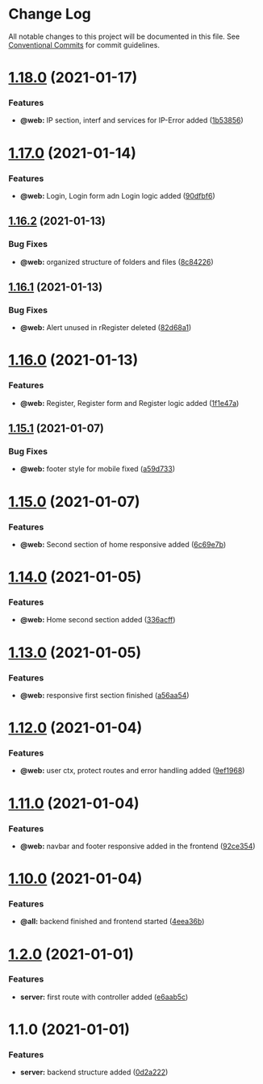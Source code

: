 # Change Log

All notable changes to this project will be documented in this file.
See [Conventional Commits](https://conventionalcommits.org) for commit guidelines.

# [1.18.0](https://github.com/lucabecci/OnaSystem/compare/v1.17.0...v1.18.0) (2021-01-17)


### Features

* **@web:** IP section, interf and services for IP-Error added ([1b53856](https://github.com/lucabecci/OnaSystem/commit/1b53856ad7cb9addca751c292d1c197615beaa62))





# [1.17.0](https://github.com/lucabecci/OnaSystem/compare/v1.16.2...v1.17.0) (2021-01-14)


### Features

* **@web:** Login, Login form adn Login logic added ([90dfbf6](https://github.com/lucabecci/OnaSystem/commit/90dfbf634681a2fd11227ebb2a8fdcd04e190c57))





## [1.16.2](https://github.com/lucabecci/OnaSystem/compare/v1.16.1...v1.16.2) (2021-01-13)


### Bug Fixes

* **@web:** organized structure of folders and files ([8c84226](https://github.com/lucabecci/OnaSystem/commit/8c84226a49f861d2e1e0ab0242fa2717e996d6f5))





## [1.16.1](https://github.com/lucabecci/OnaSystem/compare/v1.16.0...v1.16.1) (2021-01-13)


### Bug Fixes

* **@web:** Alert unused in rRegister deleted ([82d68a1](https://github.com/lucabecci/OnaSystem/commit/82d68a1a962e30d4219598e25885ddc60a4efbae))





# [1.16.0](https://github.com/lucabecci/OnaSystem/compare/v1.15.1...v1.16.0) (2021-01-13)


### Features

* **@web:** Register,  Register form  and Register logic added ([1f1e47a](https://github.com/lucabecci/OnaSystem/commit/1f1e47a099d9be33103c1b7994c0077d2e25628d))





## [1.15.1](https://github.com/lucabecci/OnaSystem/compare/v1.15.0...v1.15.1) (2021-01-07)


### Bug Fixes

* **@web:** footer style for mobile fixed ([a59d733](https://github.com/lucabecci/OnaSystem/commit/a59d733c59361266a32f14582c9071c8099cb9e4))





# [1.15.0](https://github.com/lucabecci/OnaSystem/compare/v1.14.0...v1.15.0) (2021-01-07)


### Features

* **@web:** Second section of home responsive added ([6c69e7b](https://github.com/lucabecci/OnaSystem/commit/6c69e7bb9fd1e9d4c093d61cece83c01bb19f918))





# [1.14.0](https://github.com/lucabecci/OnaSystem/compare/v1.13.0...v1.14.0) (2021-01-05)


### Features

* **@web:** Home second section added ([336acff](https://github.com/lucabecci/OnaSystem/commit/336acffa175c326ca4a550ea96b5eaef23edc51b))





# [1.13.0](https://github.com/lucabecci/OnaSystem/compare/v1.12.0...v1.13.0) (2021-01-05)


### Features

* **@web:** responsive first section finished ([a56aa54](https://github.com/lucabecci/OnaSystem/commit/a56aa5446d2569b3c8747ee2c2ebafabb15d6424))





# [1.12.0](https://github.com/lucabecci/OnaSystem/compare/v1.11.0...v1.12.0) (2021-01-04)


### Features

* **@web:** user ctx, protect routes and error handling added ([9ef1968](https://github.com/lucabecci/OnaSystem/commit/9ef196842a0a9f7c027e0f2008a0c8fc7e93073d))





# [1.11.0](https://github.com/lucabecci/OnaSystem/compare/v1.10.0...v1.11.0) (2021-01-04)


### Features

* **@web:** navbar and footer responsive added in the frontend ([92ce354](https://github.com/lucabecci/OnaSystem/commit/92ce354b5068cd88314bea8d02bf9d96b4174f18))





# [1.10.0](https://github.com/lucabecci/OnaSystem/compare/v1.9.0...v1.10.0) (2021-01-04)


### Features

* **@all:** backend finished and frontend started ([4eea36b](https://github.com/lucabecci/OnaSystem/commit/4eea36bc56c3e2e023ed7a350bc4d3f25ec6b7af))





# [1.2.0](https://github.com/lucabecci/OnaSystem/compare/v1.1.0...v1.2.0) (2021-01-01)


### Features

* **server:** first route with controller added ([e6aab5c](https://github.com/lucabecci/OnaSystem/commit/e6aab5c4b52fc785b87eaf561ec62809cd91f007))





# 1.1.0 (2021-01-01)


### Features

* **server:** backend structure added ([0d2a222](https://github.com/lucabecci/OnaSystem/commit/0d2a2225f26b0bdc8dd46e5c6d5087c71514ae76))

